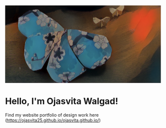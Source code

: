 ![butterfly](/chou.png)

# Hello, I'm Ojasvita Walgad!

Find my website portfolio of design work here (https://ojasvita25.github.io/ojasvita.github.io/)




